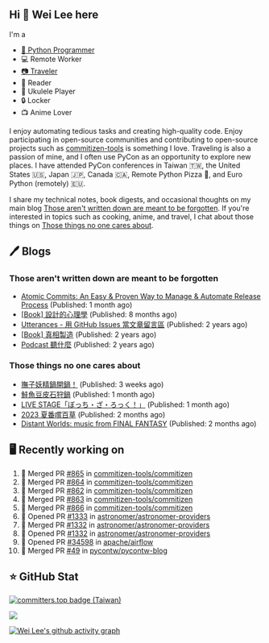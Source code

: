 ## Hi 👋 Wei Lee here

I'm a

* [🐍 Python Programmer](https://pycon-note.wei-lee.me/)
* 💻 Remote Worker
* [📷 Traveler](https://travlog.wei-lee.me/)
* 📖 Reader
* 🎵 Ukulele Player
* 🔒 Locker
* 📺 Anime Lover

I enjoy automating tedious tasks and creating high-quality code. Enjoy participating in open-source communities and contributing to open-source projects such as [commitizen-tools](https://github.com/commitizen-tools) is something I love. Traveling is also a passion of mine, and I often use PyCon as an opportunity to explore new places. I have attended PyCon conferences in Taiwan 🇹🇼, the United States 🇺🇸, Japan 🇯🇵, Canada 🇨🇦, Remote Python Pizza 🍕, and Euro Python (remotely) 🇪🇺.

I share my technical notes, book digests, and occasional thoughts on my main blog [Those aren't written down are meant to be forgotten](https://blog.wei-lee.me/). If you're interested in topics such as cooking, anime, and travel, I chat about those things on [Those things no one cares about](https://travlog.wei-lee.me/).

## 🖊️ Blogs

### Those aren't written down are meant to be forgotten

* [Atomic Commits: An Easy &amp; Proven Way to Manage &amp; Automate Release Process](https://blog.wei-lee.me/posts/tech/2023/08/atomic-commits-coscup-2023) (Published: 1 month ago)
* [[Book] 設計的心理學](https://blog.wei-lee.me/posts/book/2023/01/the-design-of-everyday-things) (Published: 8 months ago)
* [Utterances - 用 GitHub Issues 當文章留言區](https://blog.wei-lee.me/posts/tech/2022/02/use-github-issues-as-comment-system) (Published: 2 years ago)
* [[Book] 真相製造](https://blog.wei-lee.me/posts/book/2022/02/reality-is-business) (Published: 2 years ago)
* [Podcast 聽什麼](https://blog.wei-lee.me/posts/gossiping/2021/12/podcast-i-listen-to) (Published: 2 years ago)

### Those things no one cares about

* [撫子妖精鍋開鍋！](https://travlog.wei-lee.me/posts/cook/2023/08/season-nadeshiko-pot) (Published: 3 weeks ago)
* [鮭魚豆皮石狩鍋](https://travlog.wei-lee.me/posts/cook/2023/08/yuru-camp-salmon-pot) (Published: 1 month ago)
* [LIVE STAGE「ぼっち・ざ・ろっく！」](https://travlog.wei-lee.me/posts/review/2023/08/btr-stage) (Published: 1 month ago)
* [2023 夏番嚐百草](https://travlog.wei-lee.me/posts/review/2023/07/what-i-will-watch-in-2023-summer) (Published: 2 months ago)
* [Distant Worlds: music from FINAL FANTASY](https://travlog.wei-lee.me/posts/review/2023/07/distant-worlds-music-from-FINAL-FANTASY) (Published: 2 months ago)

## 🖥️ Recently working on

1. 🎉 Merged PR [#865](https://github.com/commitizen-tools/commitizen/pull/865) in [commitizen-tools/commitizen](https://github.com/commitizen-tools/commitizen)
2. 🎉 Merged PR [#864](https://github.com/commitizen-tools/commitizen/pull/864) in [commitizen-tools/commitizen](https://github.com/commitizen-tools/commitizen)
3. 🎉 Merged PR [#862](https://github.com/commitizen-tools/commitizen/pull/862) in [commitizen-tools/commitizen](https://github.com/commitizen-tools/commitizen)
4. 🎉 Merged PR [#863](https://github.com/commitizen-tools/commitizen/pull/863) in [commitizen-tools/commitizen](https://github.com/commitizen-tools/commitizen)
5. 🎉 Merged PR [#866](https://github.com/commitizen-tools/commitizen/pull/866) in [commitizen-tools/commitizen](https://github.com/commitizen-tools/commitizen)
6. 💪 Opened PR [#1333](https://github.com/astronomer/astronomer-providers/pull/1333) in [astronomer/astronomer-providers](https://github.com/astronomer/astronomer-providers)
7. 🎉 Merged PR [#1332](https://github.com/astronomer/astronomer-providers/pull/1332) in [astronomer/astronomer-providers](https://github.com/astronomer/astronomer-providers)
8. 💪 Opened PR [#1332](https://github.com/astronomer/astronomer-providers/pull/1332) in [astronomer/astronomer-providers](https://github.com/astronomer/astronomer-providers)
9. 💪 Opened PR [#34598](https://github.com/apache/airflow/pull/34598) in [apache/airflow](https://github.com/apache/airflow)
10. 🎉 Merged PR [#49](https://github.com/pycontw/pycontw-blog/pull/49) in [pycontw/pycontw-blog](https://github.com/pycontw/pycontw-blog)


## ⭐ GitHub Stat

[![committers.top badge (Taiwan)](https://user-badge.committers.top/taiwan_public/Lee-W.svg)](https://user-badge.committers.top/taiwan_public/Lee-W)

[![](https://github-readme-stats.vercel.app/api?username=Lee-W&show_icons=true&hide_title=true&cache_seconds=86400)](https://github.com/anuraghazra/github-readme-stats)

[![Wei Lee's github activity graph](https://github-readme-activity-graph.vercel.app/graph?username=Lee-W&theme=dracula)](https://github.com/ashutosh00710/github-readme-activity-graph)
